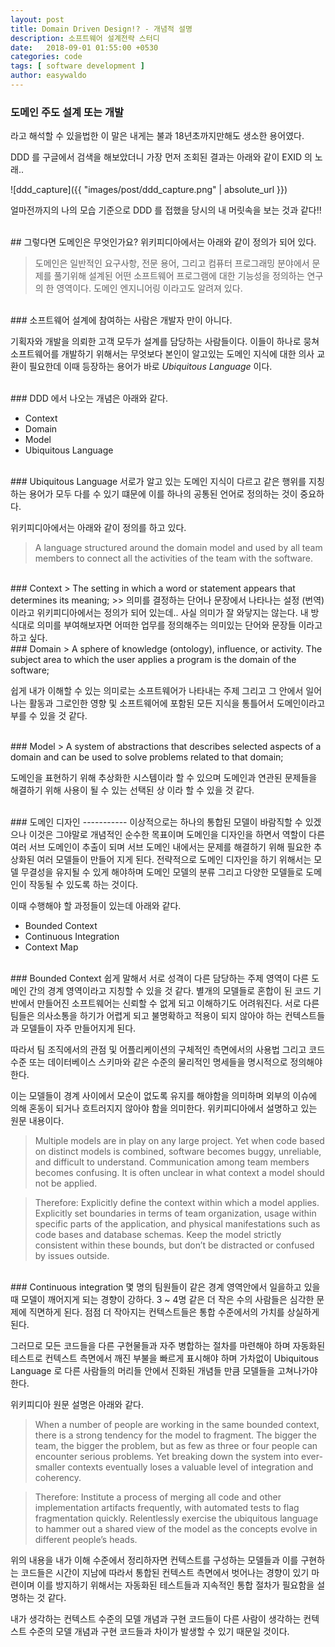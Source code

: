 ```yaml
---
layout: post
title: Domain Driven Design!? - 개념적 설명
description: 소프트웨어 설계전략 스터디
date:   2018-09-01 01:55:00 +0530
categories: code
tags: [ software development ]
author: easywaldo
---
```



### 도메인 주도 설계 또는 개발
라고 해석할 수 있을법한 이 말은 내게는 불과 18년초까지만해도 생소한 용어였다.

DDD 를 구글에서 검색을 해보았더니 가장 먼저 조회된 결과는 아래와 같이 EXID 의 노래..

![ddd_capture]({{ "images/post/ddd_capture.png" | absolute_url }})

얼마전까지의 나의 모습 기준으로 DDD 를 접했을 당시의 내 머릿속을 보는 것과 같다!!

<br/>
## 그렇다면 도메인은 무엇인가요?
위키피디아에서는 아래와 같이 정의가 되어 있다.

>도메인은 일반적인 요구사항, 전문 용어, 그리고 컴퓨터 프로그래밍 분야에서 문제를 풀기위해 설계된 어떤 소프트웨어 프로그램에 대한 기능성을 정의하는 연구의 한 영역이다. 도메인 엔지니어링 이라고도 알려져 있다.

<br/>
### 소프트웨어 설계에 참여하는 사람은 개발자 만이 아니다.

기획자와 개발을 의뢰한 고객 모두가 설계를 담당하는 사람들이다.
이들이 하나로 뭉쳐 소프트웨어를 개발하기 위해서는 무엇보다 본인이 알고있는 도메인 지식에 대한 의사 교환이 필요한데
이때 등장하는 용어가 바로 *Ubiquitous Language* 이다.

<br/>
### DDD 에서 나오는 개념은 아래와 같다.

* Context
* Domain
* Model
* Ubiquitous Language

<br/>
### Ubiquitous Language
서로가 알고 있는 도메인 지식이 다르고 같은 행위를 지칭하는 용어가 모두 다를 수 있기 떄문에
이를 하나의 공통된 언어로 정의하는 것이 중요하다.

위키피디아에서는 아래와 같이 정의를 하고 있다.
> A language structured around the domain model and used by all team members to connect all the activities of the team with the software.

<br/>
### Context
> The setting in which a word or statement appears that determines its meaning;
>> 의미를 결정하는 단어나 문장에서 나타나는 설정 (번역)
이라고 위키피디아에서는 정의가 되어 있는데.. 사실 의미가 잘 와닿지는 않는다.
내 방식대로 의미를 부여해보자면 어떠한 업무를 정의해주는 의미있는 단어와 문장들 이라고 하고 싶다.

<br/>
### Domain
> A sphere of knowledge (ontology), influence, or activity. The subject area to which the user applies a program is the domain of the software;

쉽게 내가 이해할 수 있는 의미로는 소프트웨어가 나타내는 주제 그리고 그 안에서 일어나는 활동과 그로인한 영향 및 소프트웨어에 포함된 모든 지식을 통틀어서 도메인이라고
부를 수 있을 것 같다.

<br/>
### Model
> A system of abstractions that describes selected aspects of a domain and can be used to solve problems related to that domain;

도메인을 표현하기 위해 추상화한 시스템이라 할 수 있으며 도메인과 연관된 문제들을 해결하기 위해 사용이 될 수 있는 선택된 상 이라 할 수 있을 것 같다.

<br/>
### 도메인 디자인
-----------
이상적으로는 하나의 통합된 모델이 바람직할 수 있겠으나 이것은 그야말로 개념적인 순수한 목표이며
도메인을 디자인을 하면서 역할이 다른 여러 서브 도메인이 추출이 되며 서브 도메인 내에서는 문제를 해결하기 위해 필요한 추상화된 여러 모델들이 만들어 지게 된다.
전략적으로 도메인 디자인을 하기 위해서는 모델 무결성을 유지될 수 있게 해야하며 도메인 모델의 분류 그리고 다양한 모델들로 도메인이 작동될 수 있도록 하는 것이다.

이때 수행해야 할 과정들이 있는데 아래와 같다.

+ Bounded Context
+ Continuous Integration
+ Context Map

<br/>
### Bounded Context
쉽게 말해서 서로 성격이 다른 담당하는 주제 영역이 다른 도메인 간의 경계 영역이라고 지칭할 수 있을 것 같다.
별개의 모델들로 혼합이 된 코드 기반에서 만들어진 소프트웨어는 신뢰할 수 없게 되고 이해하기도 어려워진다.
서로 다른 팀들은 의사소통을 하기가 어렵게 되고 불명확하고 적용이 되지 않아야 하는 컨텍스트들과 모델들이 자주 만들어지게 된다.

따라서 팀 조직에서의 관점 및 어플리케이션의 구체적인 측면에서의 사용법 그리고 코드 수준 또는 데이터베이스 스키마와 같은 수준의 물리적인 명세들을
명시적으로 정의해야 한다.

이는 모델들이 경계 사이에서 모순이 없도록 유지를 해야함을 의미하며 외부의 이슈에 의해 혼동이 되거나 흐트러지지 않아야 함을 의미한다.
위키피디아에서 설명하고 있는 원문 내용이다.

> Multiple models are in play on any large project. Yet when code based on distinct models is combined, software becomes buggy, unreliable, and difficult to understand. Communication among team members becomes confusing. It is often unclear in what context a model should not be applied.

> Therefore: Explicitly define the context within which a model applies. Explicitly set boundaries in terms of team organization, usage within specific parts of the application, and physical manifestations such as code bases and database schemas. Keep the model strictly consistent within these bounds, but don’t be distracted or confused by issues outside.

<br/>
### Continuous integration
몇 명의 팀원들이 같은 경계 영역안에서 일을하고 있을 때 모델이 깨어지게 되는 경향이 강하다.
3 ~ 4명 같은 더 작은 수의 사람들은 심각한 문제에 직면하게 된다. 점점 더 작아지는 컨텍스트들은 통합 수준에서의 가치를 상실하게 된다.

그러므로 모든 코드들을 다른 구현물들과 자주 병합하는 절차를 마련해야 하며 자동화된 테스트로 컨텍스트 측면에서 깨진 부불을 빠르게 표시해야 하며
가차없이 Ubiquitous Language 로 다른 사람들의 머리들 안에서 진화된 개념들 만큼 모델들을 고쳐나가야 한다.

위키피디아 원문 설명은 아래와 같다.
> When a number of people are working in the same bounded context, there is a strong tendency for the model to fragment. The bigger the team, the bigger the problem, but as few as three or four people can encounter serious problems. Yet breaking down the system into ever-smaller contexts eventually loses a valuable level of integration and coherency.

> Therefore: Institute a process of merging all code and other implementation artifacts frequently, with automated tests to flag fragmentation quickly. Relentlessly exercise the ubiquitous language to hammer out a shared view of the model as the concepts evolve in different people’s heads.


위의 내용을 내가 이해 수준에서 정리하자면 컨텍스트를 구성하는 모델들과 이를 구현하는 코드들은 시간이 지남에 따라서
통합된 컨텍스트 측면에서 벗어나는 경향이 있기 마련이며 이를 방지하기 위해서는 자동화된 테스트들과 지속적인 통합 절차가 필요함을 설명하는 것 같다.

내가 생각하는 컨텍스트 수준의 모델 개념과 구현 코드들이 다른 사람이 생각하는 컨텍스트 수준의 모델 개념과 구현 코드들과 차이가 발생할 수 있기 때문일 것이다.

